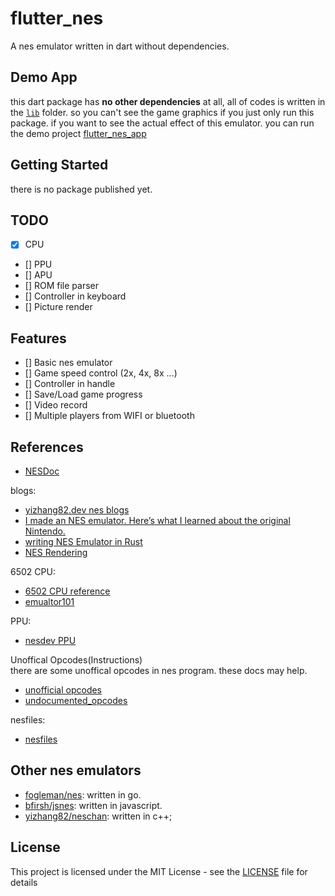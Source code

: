 # flutter_nes
A nes emulator written in dart without dependencies.

## Demo App
this dart package has **no other dependencies** at all, all of codes is written in the [`lib`](lib) folder.
so you can't see the game graphics if you just only run this package. if you want to see the actual effect of this emulator.
you can run the demo project [flutter_nes_app](https://github.com/mao0613/flutter_nes_app)

## Getting Started
there is no package published yet.

## TODO
- [x] CPU
- [] PPU
- [] APU
- [] ROM file parser
- [] Controller in keyboard
- [] Picture render

## Features
- [] Basic nes emulator
- [] Game speed control (2x, 4x, 8x ...)
- [] Controller in handle
- [] Save/Load game progress
- [] Video record
- [] Multiple players from WIFI or bluetooth

## References
- [NESDoc](http://nesdev.com/NESDoc.pdf)

blogs:
- [yizhang82.dev nes blogs](https://yizhang82.dev/blog/nes/)
- [I made an NES emulator. Here’s what I learned about the original Nintendo.](https://medium.com/@fogleman/i-made-an-nes-emulator-here-s-what-i-learned-about-the-original-nintendo-2e078c9b28fe)
- [writing NES Emulator in Rust](https://bugzmanov.github.io/nes_ebook/chapter_1.html)
- [NES Rendering](https://austinmorlan.com/posts/nes_rendering_overview/)

6502 CPU:
- [6502 CPU reference](http://www.obelisk.me.uk/6502/reference.html)
- [emualtor101](http://www.emulator101.com/6502-emulator.html)

PPU:
- [nesdev PPU](https://wiki.nesdev.com/w/index.php/PPU)

Unoffical Opcodes(Instructions) \
there are some unoffical opcodes in nes program. these docs may help.
- [unofficial opcodes](https://wiki.nesdev.com/w/index.php/Programming_with_unofficial_opcodes)
- [undocumented_opcodes](https://github.com/ltriant/nes/blob/master/doc/undocumented_opcodes.txt)

nesfiles:
- [nesfiles](https://www.nesfiles.com/)

## Other nes emulators
- [fogleman/nes](https://github.com/fogleman/nes): written in go.
- [bfirsh/jsnes](https://github.com/bfirsh/jsnes): written in javascript.
- [yizhang82/neschan](https://github.com/yizhang82/neschan): written in c++;

## License
This project is licensed under the MIT License - see the [LICENSE](LICENSE) file for details
